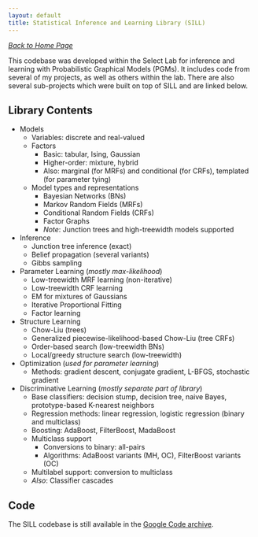 ```yaml
---
layout: default
title: Statistical Inference and Learning Library (SILL)
---
```


<i>[Back to Home Page](../README.md)</i>

This codebase was developed within the Select Lab for inference and learning with Probabilistic Graphical
Models (PGMs).  It includes code from several of my projects, as well as others within the lab.
There are also several sub-projects which were built on top of SILL and are linked below.

## Library Contents

* Models
  * Variables: discrete and real-valued
  * Factors
    * Basic: tabular, Ising, Gaussian
    * Higher-order: mixture, hybrid
    * Also: marginal (for MRFs) and conditional (for CRFs), templated (for parameter tying)
  * Model types and representations
    * Bayesian Networks (BNs)
    * Markov Random Fields (MRFs)
    * Conditional Random Fields (CRFs)
    * Factor Graphs
    * <i>Note</i>: Junction trees and high-treewidth models supported
* Inference
  * Junction tree inference (exact)
  * Belief propagation (several variants)
  * Gibbs sampling
* Parameter Learning (<i>mostly max-likelihood</i>)
  * Low-treewidth MRF learning (non-iterative)
  * Low-treewidth CRF learning
  * EM for mixtures of Gaussians
  * Iterative Proportional Fitting
  * Factor learning
* Structure Learning
  * Chow-Liu (trees)
  * Generalized piecewise-likelihood-based Chow-Liu (tree CRFs)
  * Order-based search (low-treewidth BNs)
  * Local/greedy structure search (low-treewidth)
* Optimization (<i>used for parameter learning</i>)
  * Methods: gradient descent, conjugate gradient, L-BFGS, stochastic gradient
* Discriminative Learning (<i>mostly separate part of library</i>)
  * Base classifiers: decision stump, decision tree, naive Bayes, prototype-based K-nearest neighbors
  * Regression methods: linear regression, logistic regression (binary and multiclass)
  * Boosting: AdaBoost, FilterBoost, MadaBoost
  * Multiclass support
    * Conversions to binary: all-pairs
    * Algorithms: AdaBoost variants (MH, OC), FilterBoost variants (OC)
  * Multilabel support: conversion to multiclass
  * <i>Also</i>: Classifier cascades

## Code

The SILL codebase is still available in the [Google Code archive](http://code.google.com/p/sill/).
